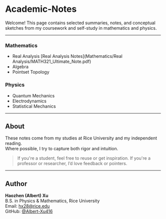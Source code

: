 # Academic-Notes

Welcome! This page contains selected summaries, notes, and conceptual sketches from my coursework and self-study in mathematics and physics.

---

### Mathematics

- Real Analysis [Real Analysis Notes](Mathematics/Real Analysis/MATH321_Ultimate_Note.pdf)
- Algebra
- Pointset Topology 

### Physics

- Quantum Mechanics
- Electrodynamics
- Statistical Mechanics

---

## About

These notes come from my studies at Rice University and my independent reading.  
Where possible, I try to capture both rigor and intuition.

> If you're a student, feel free to reuse or get inspiration.
> If you're a professor or researcher, I’d love feedback or pointers.

---

## Author

**Haozhen (Albert) Xu**  
B.S. in Physics & Mathematics, Rice University  
Email: hx28@rice.edu  
GitHub: [@Albert-Xu416](https://github.com/Albert-Xu416)
